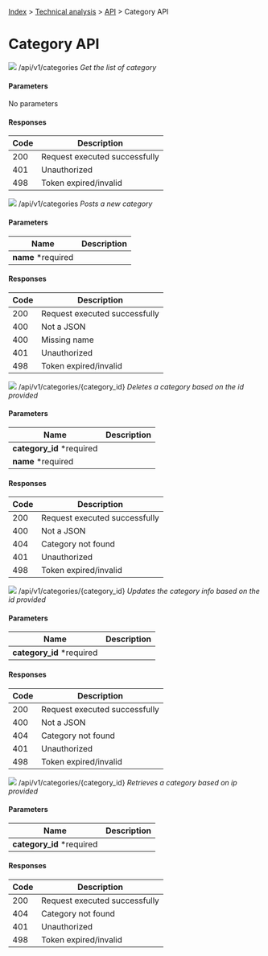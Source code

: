 [Index](../../../../README.md) > [Technical analysis](../README.md) > [API](README.md) > Category API

# Category API

![](https://img.shields.io/badge/GET-informational?style=flat) /api/v1/categories *Get the list of category*

#### Parameters

No parameters

#### Responses

| Code | Description |
| - | - |
| 200 | Request executed successfully |
| 401 | Unauthorized |
| 498 | Token expired/invalid |

![](https://img.shields.io/badge/POST-informational?style=flat&color=2bbc8a) /api/v1/categories *Posts a new category*

#### Parameters

| Name | Description |
| - | - |
| **name** *required ||

#### Responses

| Code | Description |
| - | - |
| 200 | Request executed successfully |
| 400 | Not a JSON |
| 400 | Missing name |
| 401 | Unauthorized |
| 498 | Token expired/invalid |

![](https://img.shields.io/badge/DELETE-informational?style=flat&color=ff0000) /api/v1/categories/{category_id} *Deletes a category based on the id provided*

#### Parameters

| Name | Description |
| - | - |
| **category_id** *required ||
| **name** *required ||

#### Responses

| Code | Description |
| - | - |
| 200 | Request executed successfully |
| 400 | Not a JSON |
| 404 | Category not found |
| 401 | Unauthorized |
| 498 | Token expired/invalid |

![](https://img.shields.io/badge/PUT-informational?style=flat&color=fc9003) /api/v1/categories/{category_id} *Updates the category info based on the id provided*

#### Parameters

| Name | Description |
| - | - |
| **category_id** *required ||

#### Responses

| Code | Description |
| - | - |
| 200 | Request executed successfully |
| 400 | Not a JSON |
| 404 | Category not found |
| 401 | Unauthorized |
| 498 | Token expired/invalid |

![](https://img.shields.io/badge/GET-informational?style=flat) /api/v1/categories/{category_id} *Retrieves a category based on ip provided*

#### Parameters

| Name | Description |
| - | - |
| **category_id** *required ||

#### Responses

| Code | Description |
| - | - |
| 200 | Request executed successfully |
| 404 | Category not found |
| 401 | Unauthorized |
| 498 | Token expired/invalid |

